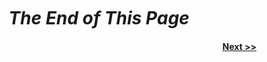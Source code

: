 <br>
<br>
<br>

#
# <center>_**The End of This Page**_</center>

#### <center align="right">[Next >>](./compiler_and_cli.md)</center>
